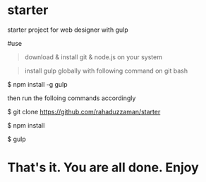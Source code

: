 # starter

starter project  for web designer with gulp

#use

> download & install git & node.js on your system

> install gulp globally with following command on git bash

$ npm install -g gulp

then run the folloing commands accordingly

$ git clone https://github.com/rahaduzzaman/starter

$ npm install

$ gulp


# That's it. You are all done. Enjoy


